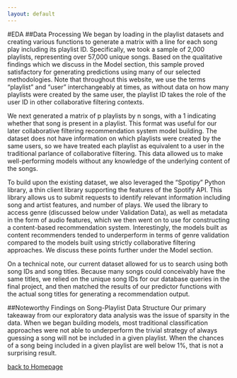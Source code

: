 ```yaml
---
layout: default
---
```


#EDA
##Data Processing
We began by loading in the playlist datasets and creating various functions to generate a matrix with a line for each song play including its playlist ID. Specifically, we took a sample of 2,000 playlists, representing over 57,000 unique songs. Based on the qualitative findings which we discuss in the Model section, this sample proved satisfactory for generating predictions using many of our selected methodologies. Note that throughout this website, we use the terms “playlist” and “user” interchangeably at times, as without data on how many playlists were created by the same user, the playlist ID takes the role of the user ID in other collaborative filtering contexts.

We next generated a matrix of p playlists by n songs, with a 1 indicating whether that song is present in a playlist. This format was useful for our later collaborative filtering recommendation system model building. The dataset does not have information on which playlists were created by the same users, so we have treated each playlist as equivalent to a user in the traditional parlance of collaborative filtering. This data allowed us to make well-performing models without any knowledge of the underlying content of the songs.

To build upon the existing dataset, we also leveraged the “Spotipy” Python library, a thin client library supporting the features of the Spotify API. This library allows us to submit requests to identify relevant information including song and artist features, and number of plays. We used the library to access genre (discussed below under Validation Data), as well as metadata in the form of audio features, which we then went on to use for constructing a content-based recommendation system. Interestingly, the models built as content recommenders tended to underperform in terms of genre validation compared to the models built using strictly collaborative filtering approaches. We discuss these points further under the Model section.

On a technical note, our current dataset allowed for us to search using both song IDs and song titles. Because many songs could conceivably have the same titles, we relied on the unique song IDs for our database queries in the final project, and then matched the results of our predictor functions with the actual song titles for generating a recommendation output.

##Noteworthy Findings on Song-Playlist Data Structure
Our primary takeaway from our exploratory data analysis was the issue of sparsity in the data. When we began building models, most traditional classification approaches were not able to underperform the trivial strategy of always guessing a song will not be included in a given playlist. When the chances of a song being included in a given playlist are well below 1%, that is not a surprising result.



[back to Homepage](./)
